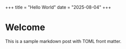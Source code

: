 +++
title = "Hello World"
date = "2025-08-04"
+++

# Welcome

This is a sample markdown post with TOML front matter.
